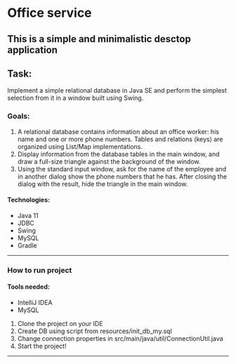 # Office service

This is a simple and minimalistic desctop application
---

## Task:
Implement a simple relational database in Java SE and perform the simplest selection from it in a window built using Swing.

### Goals:
1. A relational database contains information about an office worker: his name and one or more phone numbers. Tables and relations (keys) are organized using List/Map implementations.
2. Display information from the database tables in the main window, and draw a full-size triangle against the background of the window.
3. Using the standard input window, ask for the name of the employee and in another dialog show the phone numbers that he has. After closing the dialog with the result, hide the triangle in the main window.

#### Technologies:
- Java 11
- JDBC
- Swing
- MySQL
- Gradle

---

### How to run project

#### Tools needed:

- IntelliJ IDEA
- MySQL

1. Clone the project on your IDE
2. Create DB using script from resources/init_db_my.sql
3. Change connection properties in src/main/java/util/ConnectionUtil.java
4. Start the project!

---

